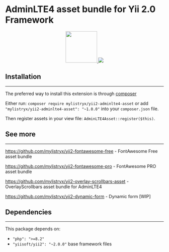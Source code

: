 # AdminLTE4 asset bundle for Yii 2.0 Framework #

<p align="center">
    <a href="https://github.com/yiisoft" target="_blank">
        <img src="https://avatars0.githubusercontent.com/u/993323" height="100px">
    </a>
    <a href="https://adminlte.io/">
    <img src="https://adminlte.io/wp-content/uploads/2021/03/logo.png">
    </a>
</p>

## Installation
___

The preferred way to install this extension is through [composer ](http://getcomposer.org/download/)

Either run: `composer require mylistryx/yii2-adminlte4-asset`  or add `"mylistryx/yii2-adminlte4-asset": "~1.0.0"` into your `composer.json` file. 

Then register assets in your view file: `AdminLTE4Asset::register($this)`.

## See more

---
https://github.com/mylistryx/yii2-fontawesome-free - FontAwesome Free asset bundle

https://github.com/mylistryx/yii2-fontawesome-pro - FontAwesome PRO asset bundle

https://github.com/mylistryx/yii2-overlay-scrollbars-asset - OverlayScrollbars asset bundle for AdminLTE4

https://github.com/mylistryx/yii2-dynamic-form - Dynamic form [WIP]


## Dependencies

---
This package depends on:
- `"php": ">=8.2"`
- `"yiisoft/yii2": "~2.0.0"` base framework files
